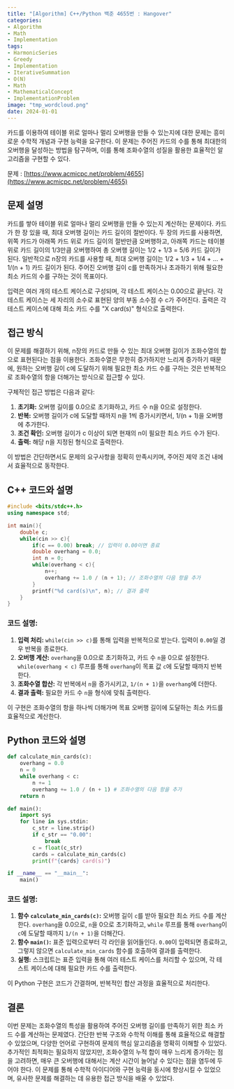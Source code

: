```yaml
---
title: "[Algorithm] C++/Python 백준 4655번 : Hangover"
categories: 
- Algorithm
- Math
- Implementation
tags:
- HarmonicSeries
- Greedy
- Implementation
- IterativeSummation
- O(N)
- Math
- MathematicalConcept
- ImplementationProblem
image: "tmp_wordcloud.png"
date: 2024-01-01
---
```


카드를 이용하여 테이블 위로 얼마나 멀리 오버행을 만들 수 있는지에 대한 문제는 흥미로운 수학적 개념과 구현 능력을 요구한다. 이 문제는 주어진 카드의 수를 통해 최대한의 오버행을 달성하는 방법을 탐구하며, 이를 통해 조화수열의 성질을 활용한 효율적인 알고리즘을 구현할 수 있다.

문제 : [https://www.acmicpc.net/problem/4655](https://www.acmicpc.net/problem/4655)

## 문제 설명

카드를 쌓아 테이블 위로 얼마나 멀리 오버행을 만들 수 있는지 계산하는 문제이다. 카드가 한 장 있을 때, 최대 오버행 길이는 카드 길이의 절반이다. 두 장의 카드를 사용하면, 위쪽 카드가 아래쪽 카드 위로 카드 길이의 절반만큼 오버행하고, 아래쪽 카드는 테이블 위로 카드 길이의 1/3만큼 오버행하여 총 오버행 길이는 1/2 + 1/3 = 5/6 카드 길이가 된다. 일반적으로 n장의 카드를 사용할 때, 최대 오버행 길이는 1/2 + 1/3 + 1/4 + ... + 1/(n + 1) 카드 길이가 된다. 주어진 오버행 길이 c를 만족하거나 초과하기 위해 필요한 최소 카드의 수를 구하는 것이 목표이다.

입력은 여러 개의 테스트 케이스로 구성되며, 각 테스트 케이스는 0.00으로 끝난다. 각 테스트 케이스는 세 자리의 소수로 표현된 양의 부동 소수점 수 c가 주어진다. 출력은 각 테스트 케이스에 대해 최소 카드 수를 "X card(s)" 형식으로 출력한다.

## 접근 방식

이 문제를 해결하기 위해, n장의 카드로 만들 수 있는 최대 오버행 길이가 조화수열의 합으로 표현된다는 점을 이용한다. 조화수열은 무한히 증가하지만 느리게 증가하기 때문에, 원하는 오버행 길이 c에 도달하기 위해 필요한 최소 카드 수를 구하는 것은 반복적으로 조화수열의 항을 더해가는 방식으로 접근할 수 있다.

구체적인 접근 방법은 다음과 같다:

1. **초기화:** 오버행 길이를 0.0으로 초기화하고, 카드 수 n을 0으로 설정한다.
2. **반복:** 오버행 길이가 c에 도달할 때까지 n을 1씩 증가시키면서, 1/(n + 1)을 오버행에 추가한다.
3. **조건 확인:** 오버행 길이가 c 이상이 되면 현재의 n이 필요한 최소 카드 수가 된다.
4. **출력:** 해당 n을 지정된 형식으로 출력한다.

이 방법은 간단하면서도 문제의 요구사항을 정확히 만족시키며, 주어진 제약 조건 내에서 효율적으로 동작한다.

## C++ 코드와 설명

```cpp
#include <bits/stdc++.h>
using namespace std;

int main(){
    double c;
    while(cin >> c){
        if(c == 0.00) break; // 입력이 0.00이면 종료
        double overhang = 0.0;
        int n = 0;
        while(overhang < c){
            n++;
            overhang += 1.0 / (n + 1); // 조화수열의 다음 항을 추가
        }
        printf("%d card(s)\n", n); // 결과 출력
    }
}
```

### 코드 설명:

1. **입력 처리:** `while(cin >> c)`를 통해 입력을 반복적으로 받는다. 입력이 `0.00`일 경우 반복을 종료한다.
2. **오버행 계산:** `overhang`을 0.0으로 초기화하고, 카드 수 `n`을 0으로 설정한다. `while(overhang < c)` 루프를 통해 `overhang`이 목표 값 `c`에 도달할 때까지 반복한다.
3. **조화수열 합산:** 각 반복에서 `n`을 증가시키고, `1/(n + 1)`을 `overhang`에 더한다.
4. **결과 출력:** 필요한 카드 수 `n`을 형식에 맞춰 출력한다.

이 구현은 조화수열의 항을 하나씩 더해가며 목표 오버행 길이에 도달하는 최소 카드를 효율적으로 계산한다.

## Python 코드와 설명

```python
def calculate_min_cards(c):
    overhang = 0.0
    n = 0
    while overhang < c:
        n += 1
        overhang += 1.0 / (n + 1) # 조화수열의 다음 항을 추가
    return n

def main():
    import sys
    for line in sys.stdin:
        c_str = line.strip()
        if c_str == "0.00":
            break
        c = float(c_str)
        cards = calculate_min_cards(c)
        print(f"{cards} card(s)")

if __name__ == "__main__":
    main()
```

### 코드 설명:

1. **함수 `calculate_min_cards(c)`:** 오버행 길이 `c`를 받아 필요한 최소 카드 수를 계산한다. `overhang`을 0.0으로, `n`을 0으로 초기화하고, `while` 루프를 통해 `overhang`이 `c`에 도달할 때까지 `1/(n + 1)`을 더해간다.
2. **함수 `main()`:** 표준 입력으로부터 각 라인을 읽어들인다. `0.00`이 입력되면 종료하고, 그렇지 않으면 `calculate_min_cards` 함수를 호출하여 결과를 출력한다.
3. **실행:** 스크립트는 표준 입력을 통해 여러 테스트 케이스를 처리할 수 있으며, 각 테스트 케이스에 대해 필요한 카드 수를 출력한다.

이 Python 구현은 코드가 간결하며, 반복적인 합산 과정을 효율적으로 처리한다.

## 결론

이번 문제는 조화수열의 특성을 활용하여 주어진 오버행 길이를 만족하기 위한 최소 카드 수를 계산하는 문제였다. 간단한 반복 구조와 수학적 이해를 통해 효율적으로 해결할 수 있었으며, 다양한 언어로 구현하여 문제의 핵심 알고리즘을 명확히 이해할 수 있었다. 추가적인 최적화는 필요하지 않았지만, 조화수열의 누적 합이 매우 느리게 증가하는 점을 고려하면, 매우 큰 오버행에 대해서는 계산 시간이 늘어날 수 있다는 점을 염두에 두어야 한다. 이 문제를 통해 수학적 아이디어와 구현 능력을 동시에 향상시킬 수 있었으며, 유사한 문제를 해결하는 데 유용한 접근 방식을 배울 수 있었다.
